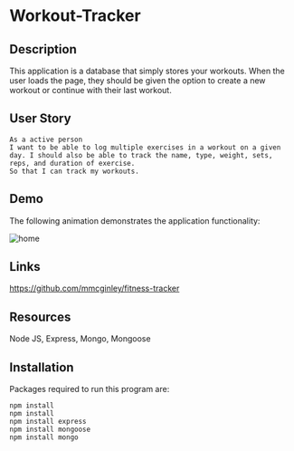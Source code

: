 # Workout-Tracker

## Description

This application is a database that simply stores your workouts. When the user loads the page, they should be given the option to create a new workout or continue with their last workout.

## User Story

```
As a active person
I want to be able to log multiple exercises in a workout on a given day. I should also be able to track the name, type, weight, sets, reps, and duration of exercise. 
So that I can track my workouts.
```

## Demo 

The following animation demonstrates the application functionality:

![home](https://github.com/mmcginley/fitness-tracker/blob/main/assets/FITNESS.gif)

## Links

https://github.com/mmcginley/fitness-tracker



## Resources 

Node JS, Express, Mongo, Mongoose

## Installation

Packages required to run this program are: 

```
npm install
npm install 
npm install express
npm install mongoose
npm install mongo
```
